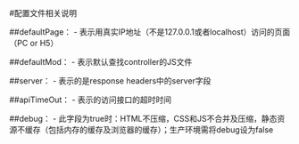 #配置文件相关说明

##defaultPage：
	- 表示用真实IP地址（不是127.0.0.1或者localhost）访问的页面（PC or H5）

##defaultMod：
	- 表示默认查找controller的JS文件

##server：
	- 表示的是response headers中的server字段

##apiTimeOut：
	- 表示的访问接口的超时时间

##debug：
	- 此字段为true时：HTML不压缩，CSS和JS不合并及压缩，静态资源不缓存（包括内存的缓存及浏览器的缓存）；生产环境需将debug设为false